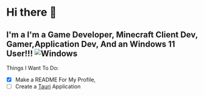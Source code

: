# Hi there 👋

## I'm a I'm a Game Developer, Minecraft Client Dev, Gamer,Application Dev, And an Windows 11 User!!! ![Windows](https://img-prod-cms-rt-microsoft-com.akamaized.net/cms/api/am/imageFileData/RWKfoA)

Things I Want To Do:

- [x] Make a README For My Profile,
- [ ] Create a [Tauri](https://tauri.app "Tauri's Website") Application
